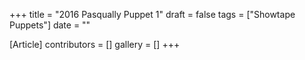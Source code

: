 +++
title = "2016 Pasqually Puppet 1"
draft = false
tags = ["Showtape Puppets"]
date = ""

[Article]
contributors = []
gallery = []
+++